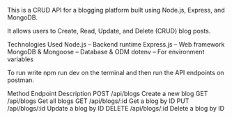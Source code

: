 This is a CRUD API for a blogging platform built using Node.js, Express, and MongoDB.

It allows users to Create, Read, Update, and Delete (CRUD) blog posts.

Technologies Used
Node.js – Backend runtime
Express.js – Web framework
MongoDB & Mongoose – Database & ODM
dotenv – For environment variables

To run write npm run dev on the terminal and then run the API endpoints on postman.


Method	      Endpoint	      Description
POST         /api/blogs	        Create a new blog
GET	         /api/blogs	        Get all blogs
GET	      /api/blogs/:id	    Get a blog by ID
PUT	      /api/blogs/:id	    Update a blog by ID
DELETE	  /api/blogs/:id        Delete a blog by ID